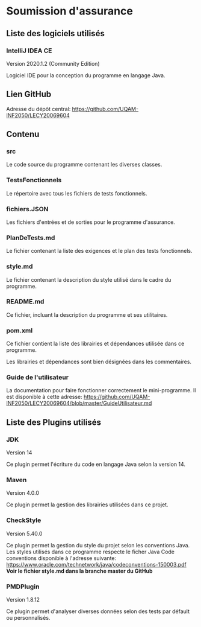 # Soumission d'assurance #

## Liste des logiciels utilisés ##

### IntelliJ IDEA CE ###
Version 2020.1.2 (Community Edition)

Logiciel IDE pour la conception du programme en langage Java. 

## Lien GitHub ##

Adresse du dépôt central: https://github.com/UQAM-INF2050/LECY20069604

## Contenu ##

### src ###

Le code source du programme contenant les diverses classes.

### TestsFonctionnels ###

Le répertoire avec tous les fichiers de tests fonctionnels.

### fichiers.JSON ###

Les fichiers d'entrées et de sorties pour le programme d'assurance.

### PlanDeTests.md ###

Le fichier contenant la liste des exigences et le plan des tests fonctionnels.

### style.md ###

Le fichier contenant la description du style utilisé dans le cadre du programme.

### README.md ###

Ce fichier, incluant la description du programme et ses utilitaires.

### pom.xml ###

Ce fichier contient la liste des librairies et dépendances utilisée 
dans ce programme. 

Les librairies et dépendances sont bien désignées dans les commentaires.

### Guide de l'utilisateur ###

La documentation pour faire fonctionner correctement le mini-programme.
Il est disponible à cette adresse: 
https://github.com/UQAM-INF2050/LECY20069604/blob/master/GuideUtilisateur.md

## Liste des Plugins utilisés ##

### JDK ###
Version 14

Ce plugin permet l'écriture du code en langage Java selon la version 14.

### Maven ###
Version 4.0.0

Ce plugin permet la gestion des librairies utilisées dans ce projet.

### CheckStyle ###
Version 5.40.0

Ce plugin permet la gestion du style du projet selon les conventions Java.
Les styles utilisés dans ce programme respecte le ficher Java Code conventions 
disponible à l'adresse suivante: 
https://www.oracle.com/technetwork/java/codeconventions-150003.pdf
**Voir le fichier style.md dans la branche master du GitHub**

### PMDPlugin ###
Version 1.8.12

Ce plugin permet d'analyser diverses données selon des tests par défault ou
personnalisés.